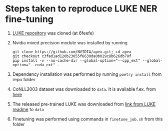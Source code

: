 # Steps taken to reproduce LUKE NER fine-tuning

1. [LUKE repository](https://github.com/studio-ousia/luke) was cloned (at 6feefe)
2. Nvidia mixed precision module was installed by running

    ```
    git clone https://github.com/NVIDIA/apex.git; cd apex
    git checkout c3fad1ad120b23055f6630da0b029c8b626db78f
    pip install -v --no-cache-dir --global-option="--cpp_ext" --global-option="--cuda_ext" .
    ```
3. Dependency installation was performed by running `poetry install` from repo folder
4. CoNLL2003 dataset was downloaded to `data`. It is available f.ex. from [here](https://github.com/synalp/NER/tree/master/corpus/CoNLL-2003)
5. The released pre-trained LUKE was downloaded from [link from LUKE readme](https://drive.google.com/file/d/1S7smSBELcZWV7-slfrb94BKcSCCoxGfL/view?usp=sharing) to `data`
6. Finetuning was performed using commands in `finetune_job.sh` from this folder

